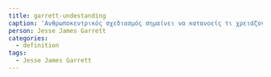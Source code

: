 ```yaml
---
title: garrett-undestanding
caption: 'Ανθρωποκεντρικός σχεδιασμός σημαίνει να κατανοείς τι χρειάζονται οι χρήστες, πως σκέφτονται και πως συμπεριφέρονται και να ενσωματώνεις αυτή την κατανόηση σε κάθε πτυχή της διαδικασίας σχεδιασμού.'
person: Jesse James Garrett
categories:
  - definition
tags:
  - Jesse James Garrett
---
```

